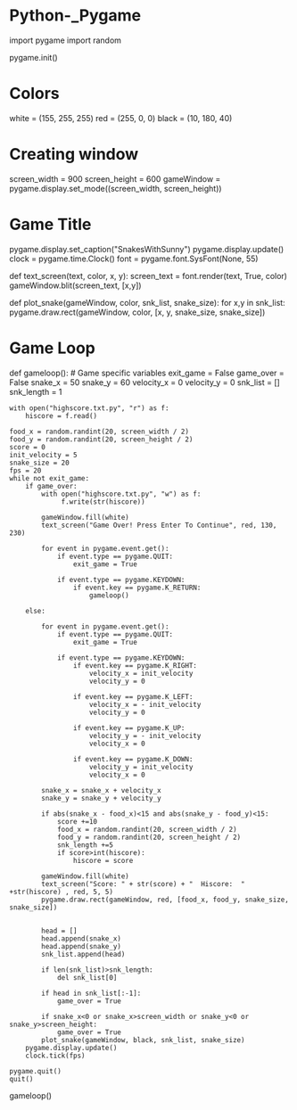 # Python-_Pygame

import pygame
import random

pygame.init()

# Colors
white = (155, 255, 255)
red = (255, 0, 0)
black = (10, 180, 40)

# Creating window
screen_width = 900
screen_height = 600
gameWindow = pygame.display.set_mode((screen_width, screen_height))

# Game Title
pygame.display.set_caption("SnakesWithSunny")
pygame.display.update()
clock = pygame.time.Clock()
font = pygame.font.SysFont(None, 55)

def text_screen(text, color, x, y):
    screen_text = font.render(text, True, color)
    gameWindow.blit(screen_text, [x,y])


def plot_snake(gameWindow, color, snk_list, snake_size):
    for x,y in snk_list:
        pygame.draw.rect(gameWindow, color, [x, y, snake_size, snake_size])

# Game Loop
def gameloop():
    # Game specific variables
    exit_game = False
    game_over = False
    snake_x = 50
    snake_y = 60
    velocity_x = 0
    velocity_y = 0
    snk_list = []
    snk_length = 1

    with open("highscore.txt.py", "r") as f:
        hiscore = f.read()

    food_x = random.randint(20, screen_width / 2)
    food_y = random.randint(20, screen_height / 2)
    score = 0
    init_velocity = 5
    snake_size = 20
    fps = 20
    while not exit_game:
        if game_over:
            with open("highscore.txt.py", "w") as f:
                 f.write(str(hiscore))

            gameWindow.fill(white)
            text_screen("Game Over! Press Enter To Continue", red, 130, 230)

            for event in pygame.event.get():
                if event.type == pygame.QUIT:
                    exit_game = True

                if event.type == pygame.KEYDOWN:
                    if event.key == pygame.K_RETURN:
                        gameloop()

        else:

            for event in pygame.event.get():
                if event.type == pygame.QUIT:
                    exit_game = True

                if event.type == pygame.KEYDOWN:
                    if event.key == pygame.K_RIGHT:
                        velocity_x = init_velocity
                        velocity_y = 0

                    if event.key == pygame.K_LEFT:
                        velocity_x = - init_velocity
                        velocity_y = 0

                    if event.key == pygame.K_UP:
                        velocity_y = - init_velocity
                        velocity_x = 0

                    if event.key == pygame.K_DOWN:
                        velocity_y = init_velocity
                        velocity_x = 0

            snake_x = snake_x + velocity_x
            snake_y = snake_y + velocity_y

            if abs(snake_x - food_x)<15 and abs(snake_y - food_y)<15:
                score +=10
                food_x = random.randint(20, screen_width / 2)
                food_y = random.randint(20, screen_height / 2)
                snk_length +=5
                if score>int(hiscore):
                    hiscore = score

            gameWindow.fill(white)
            text_screen("Score: " + str(score) + "  Hiscore:  " +str(hiscore) , red, 5, 5)
            pygame.draw.rect(gameWindow, red, [food_x, food_y, snake_size, snake_size])


            head = []
            head.append(snake_x)
            head.append(snake_y)
            snk_list.append(head)

            if len(snk_list)>snk_length:
                del snk_list[0]

            if head in snk_list[:-1]:
                game_over = True

            if snake_x<0 or snake_x>screen_width or snake_y<0 or snake_y>screen_height:
                game_over = True
            plot_snake(gameWindow, black, snk_list, snake_size)
        pygame.display.update()
        clock.tick(fps)

    pygame.quit()
    quit()
gameloop()
